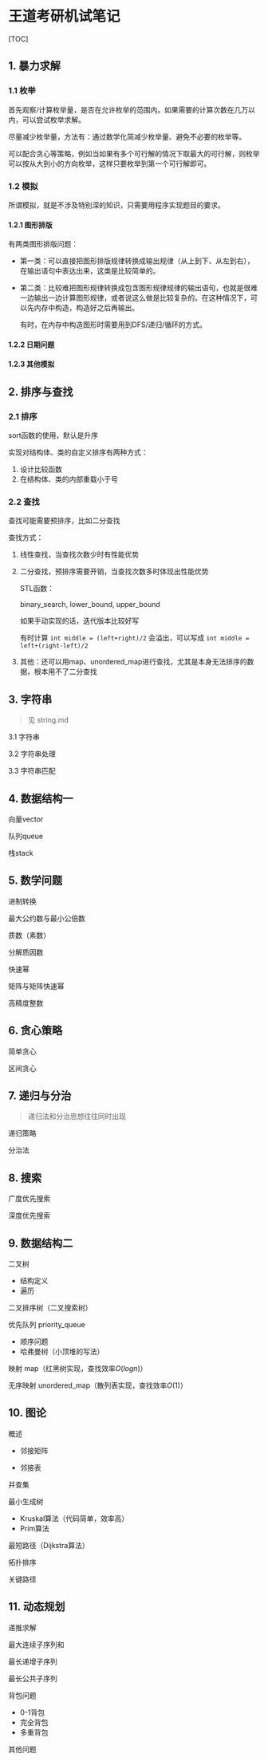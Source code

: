 # 王道考研机试笔记

[TOC]

## 1. 暴力求解

### 1.1 枚举

首先观察/计算枚举量，是否在允许枚举的范围内。如果需要的计算次数在几万以内，可以尝试枚举求解。

尽量减少枚举量，方法有：通过数学化简减少枚举量、避免不必要的枚举等。

可以配合贪心等策略，例如当如果有多个可行解的情况下取最大的可行解，则枚举可以按从大到小的方向枚举，这样只要枚举到第一个可行解即可。

### 1.2 模拟
所谓模拟，就是不涉及特别深的知识，只需要用程序实现题目的要求。
#### 1.2.1 图形排版

有两类图形排版问题：
- 第一类：可以直接把图形排版规律转换成输出规律（从上到下、从左到右），在输出语句中表达出来，这类是比较简单的。

- 第二类：比较难把图形规律转换成包含图形规律规律的输出语句，也就是很难一边输出一边计算图形规律，或者说这么做是比较复杂的。在这种情况下，可以先内存中构造，构造好之后再输出。

    有时，在内存中构造图形时需要用到DFS/递归/循环的方式。

#### 1.2.2 日期问题

#### 1.2.3 其他模拟

## 2. 排序与查找

### 2.1 排序

sort函数的使用，默认是升序

实现对结构体、类的自定义排序有两种方式：

1. 设计比较函数
2. 在结构体、类的内部重载小于号

### 2.2 查找

查找可能需要预排序，比如二分查找

查找方式：

1. 线性查找，当查找次数少时有性能优势

2. 二分查找，预排序需要开销，当查找次数多时体现出性能优势

    STL函数：

    binary_search, lower_bound, upper_bound

    如果手动实现的话，迭代版本比较好写

    有时计算 `int middle = (left+right)/2` 会溢出，可以写成 `int middle = left+(right-left)/2`

3. 其他：还可以用map、unordered_map进行查找，尤其是本身无法排序的数据，根本用不了二分查找

## 3. 字符串

> 见 string.md

3.1 字符串

3.2 字符串处理

3.3 字符串匹配

## 4. 数据结构一

向量vector

队列queue

栈stack

## 5. 数学问题

进制转换

最大公约数与最小公倍数

质数（素数）

分解质因数

快速幂

矩阵与矩阵快速幂

高精度整数

## 6. 贪心策略

简单贪心

区间贪心

## 7. 递归与分治

> 递归法和分治思想往往同时出现

递归策略

分治法

## 8. 搜索

广度优先搜索

深度优先搜索

## 9. 数据结构二

二叉树

- 结构定义
- 遍历

二叉排序树（二叉搜索树）

优先队列 priority_queue

- 顺序问题
- 哈弗曼树（小顶堆的写法）

映射 map（红黑树实现，查找效率$O(logn)$）

无序映射 unordered_map（散列表实现，查找效率$O(1)$）

## 10. 图论

概述

- 邻接矩阵

- 邻接表

并查集

最小生成树

- Kruskal算法（代码简单，效率高）
- Prim算法

最短路径（Dijkstra算法）

拓扑排序

关键路径

## 11. 动态规划

递推求解

最大连续子序列和

最长递增子序列

最长公共子序列

背包问题

- 0-1背包
- 完全背包
- 多重背包

其他问题

